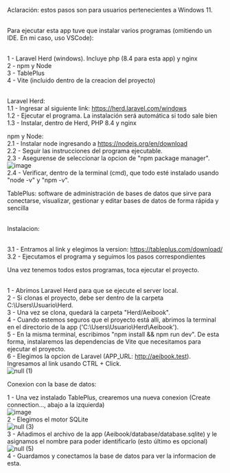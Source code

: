 Aclaración: estos pasos son para usuarios pertenecientes a Windows 11. <br> <br>

Para ejecutar esta app tuve que instalar varios programas (omitiendo un IDE. En mi caso, uso VSCode): <br> <br>

1 - Laravel Herd (windows). Incluye php (8.4 para esta app) y nginx <br>
2 - npm y Node <br>
3 - TablePlus <br>
4 - Vite (incluido dentro de la creacion del proyecto) <br> <br>

Laravel Herd: <br>
1.1 - Ingresar al siguiente link: https://herd.laravel.com/windows <br>
1.2 - Ejecutar el programa. La instalación será automática si todo sale bien <br>
1.3 - Instalar, dentro de Herd, PHP 8.4 y nginx <br>

npm y Node: <br>
2.1 - Instalar node ingresando a https://nodejs.org/en/download <br>
2.2 - Seguir las instrucciones del programa ejecutable. <br>
2.3 - Asegurense de seleccionar la opcion de "npm package manager". <br>
![image](https://github.com/user-attachments/assets/2517e7f2-36a2-4f16-9c61-1d024bc29234)
<br>
2.4 - Verificar, dentro de la terminal (cmd), que todo esté instalado usando "node -v" y "npm -v". <br>

TablePlus: software de administración de bases de datos que sirve para conectarse, visualizar, gestionar y editar bases de datos de forma rápida y sencilla <br><br>

Instalacion: <br><br>

3.1 - Entramos al link y elegimos la version: https://tableplus.com/download/ <br>
3.2 - Ejecutamos el programa y seguimos los pasos correspondientes <br>

Una vez tenemos todos estos programas, toca ejecutar el proyecto. <br><br>

1 - Abrimos Laravel Herd para que se ejecute el server local. <br>
2 - Si clonas el proyecto, debe ser dentro de la carpeta C:\Users\Usuario\Herd. <br>
3 - Una vez se clona, quedará la carpeta "Herd/Aeibook". <br>
4 - Cuando estemos seguros que el proyecto está alli, abrimos la terminal en el directorio de la app ('C:\Users\Usuario\Herd\Aeibook'). <br>
5 - En la misma terminal, escribimos "npm install && npm run dev". De esta forma, instalaremos las dependencias de Vite que necesitamos para ejecutar el proyecto. <br>
6 - Elegimos la opcion de Laravel (APP_URL: http://aeibook.test). Ingresamos al link usando CTRL + Click. <br>
![null (1)](https://github.com/user-attachments/assets/e67ef054-1406-4512-b715-c1f437ad902a)

Conexion con la base de datos:

1 - Una vez instalado TablePlus, crearemos una nueva conexion (Create connection..., abajo a la izquierda) <br>
![image](https://github.com/user-attachments/assets/882bae2a-b352-4acd-af85-69c12576169c)<br>
2 - Elegimos el motor SQLite <br>
![null (3)](https://github.com/user-attachments/assets/e6dc2858-8eb6-4729-8b0f-91500f9eb132)<br>
3 - Añadimos el archivo de la app (Aeibook/database/database.sqlite) y le asignamos el nombre para poder identificarlo (esto último es opcional) <br>
![null (5)](https://github.com/user-attachments/assets/74054333-542c-440a-b027-dc99872515bb)<br>
4 - Guardamos y conectamos la base de datos para ver la informacion de esta. <br><br>
